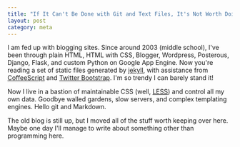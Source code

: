 ```yaml
---
title: "If It Can't Be Done with Git and Text Files, It's Not Worth Doing"
layout: post
category: meta
---
```


I am fed up with blogging sites. Since around 2003 (middle school), I've been
through plain HTML, HTML with CSS, Blogger, Wordpress, Posterous, Django,
Flask, and custom Python on Google App Engine. Now you're reading a set of
static files generated by [jekyll](http://jekyllrb.com/), with assistance from
[CoffeeScript](http://coffeescript.org/) and [Twitter
Bootstrap](http://twitter.github.com/bootstrap). I'm so trendy I can barely
stand it!

Now I live in a bastion of maintainable CSS (well, [LESS](http://lesscss.org/))
and control all my own data. Goodbye walled gardens, slow servers, and complex
templating engines. Hello git and Markdown.

The old blog is still up, but I moved all of the stuff worth keeping over here.
Maybe one day I'll manage to write about something other than programming here.
